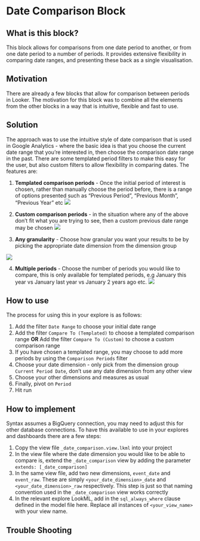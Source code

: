 # Date Comparison Block

## What is this block?
This block allows for comparisons from one date period to another, or from one date period to a number of periods. It provides extensive flexibility in comparing date ranges, and presenting these back as a single visualisation.


## Motivation
There are already a few blocks that allow for comparison between periods in Looker. The motivation for this block was to combine all the elements from the other blocks in a way that is intuitive, flexible and fast to use.


## Solution
The approach was to use the intuitive style of date comparison that is used in Google Analytics - where the basic idea is that you choose the current date range that you’re interested in, then choose the comparison date range in the past. There are some templated period filters to make this easy for the user, but also custom filters to allow flexibility in comparing dates.
The features are:

1. **Templated comparison periods** - Once the initial period of interest is chosen, rather than manually choose the period before, there is a range of options presented such as “Previous Period”, “Previous Month”, “Previous Year” etc
![](screenshots/templated-periods.png)

2. **Custom comparison periods** - in the situation where any of the above don’t fit what you are trying to see, then a custom previous date range may be chosen
![](screenshots/custom-periods.png)

3. **Any granularity** - Choose how granular you want your results to be by picking the appropriate date dimension from the dimension group

![](screenshots/granularity.png)

4. **Multiple periods** - Choose the number of periods you would like to compare, this is only available for templated periods, e.g January this year vs January last year vs January 2 years ago etc.
![](screenshots/multiple-periods.png)

## How to use
The process for using this in your explore is as follows:

1. Add the filter `Date Range` to choose your initial date range
2. Add the filter `Compare To (Templated)` to choose a templated comparison range
**OR**
Add the filter `Compare To (Custom)` to choose a custom comparison range
4. If you have chosen a templated range, you may choose to add more periods by using the `Comparison Periods` filter
5. Choose your date dimension - only pick from the dimension group `Current Period Date`, don’t use any date dimension from any other view
6. Choose your other dimensions and measures as usual
7. Finally, pivot on `Period`
8. Hit run


## How to implement
Syntax assumes a BigQuery connection, you may need to adjust this for other database connections.
To have this available to use in your explores and dashboards there are a few steps:

1. Copy the view file `_date_comparison.view.lkml` into your project
2. In the view file where the date dimension you would like to be able to compare is, extend the `_date_comparison` view by adding the parameter `extends: [_date_comparison]`
3. In the same view file, add two new dimensions, `event_date` and `event_raw`. These are simply `<your_date_dimension>_date` and `<your_date_dimension>_raw` respectively. This step is just so that naming convention used in the `_date_comparison` view works correctly
3. In the relevant explore LookML, add in the `sql_always_where` clause defined in the model file here. Replace all instances of `<your_view_name>` with your view name.

## Trouble Shooting

